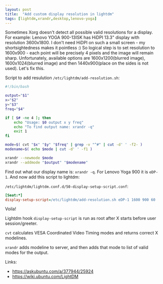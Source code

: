 ```yaml
---
layout: post
title:  "Add custom display resolution in lightdm"
tags: [lightdm,xrandr,desktop,lenovo-yoga]
---
```


Sometimes Xorg doesn't detect all possible valid resolutions for a display. For example: Lenovo YOGA 900-13ISK has HiDPI 13.3" display with resolution 3600x1800. I don't need HiDPI on such a small screen - my shortsightedness makes it pointless :) So logical step is to set resolution to 1600x900 - each point will be precisely 4 pixels and the image will remain sharp. Unfortunately, available options are 1600x1200(blurred image), 1600x1024(blurred image) and then 1440x900(place on the sides is not used). Let's fix this.

Script to add resulution `/etc/lightdm/add-resolution.sh`:

```bash
#!/bin/bash

output="$1"
x="$2"
y="$3"
freq="$4"

if [ $# -ne 4 ]; then
    echo "Usage: $0 output x y freq"
    echo "To find output name: xrandr -q"
    exit 1
fi

mode=$( cvt "$x" "$y" "$freq" | grep -v "^#" | cut -d' ' -f2- )
modename=$( echo $mode | cut -d' ' -f1 )

xrandr --newmode $mode
xrandr --addmode "$output" "$modename"
```

Find out what our display name is: `xrandr -q`. For Lenovo Yoga 900 it is `eDP-1`. And now add this script to lightdm:

`/etc/lightdm/lightdm.conf.d/50-display-setup-script.conf`:

```ini
[Seat:*]
display-setup-script=/etc/lightdm/add-resolution.sh eDP-1 1600 900 60
```

Voila!

Lightdm hook `display-setup-script` is run as root after X starts before user session/greeter.

`cvt` calculates VESA Coordinated Video Timing modes and returns correct X modelines.

`xrandr` adds modeline to server, and then adds that mode to list of valid modes for the output.

Links:
 * https://askubuntu.com/a/377944/25924
 * https://wiki.ubuntu.com/LightDM

